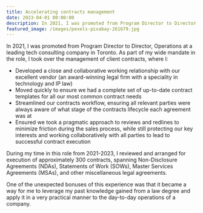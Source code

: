```yaml
---
title: Accelerating contracts management
date: 2023-04-01 00:00:00
description: In 2021, I was promoted from Program Director to Director, Operations at a leading tech consulting company in Toronto. As part of my wide mandate in the role, I took over the management of client contracts, where I...
featured_image: /images/pexels-pixabay-261679.jpg
---
```


In 2021, I was promoted from Program Director to Director, Operations at a leading tech consulting company in Toronto. As part of my wide mandate in the role, I took over the management of client contracts, where I:

- Developed a close and collaborative working relationship with our excellent vendor (an award-winning legal firm with a speciality in technology and IP law)
- Moved quickly to ensure we had a complete set of up-to-date contract templates for all our most common contract needs
- Streamlined our contracts workflow, ensuring all relevant parties were always aware of what stage of the contracts lifecycle each agreement was at
- Ensured we took a pragmatic approach to reviews and redlines to minimize friction during the sales process, while still protecting our key interests and working collaboratively with all parties to lead to successful contract execution

During my time in this role from 2021-2023, I reviewed and arranged for execution of approximately 300 contracts, spanning Non-Disclosure Agreements (NDAs), Statements of Work (SOWs), Master Services Agreements (MSAs), and other miscellaneous legal agreements.

One of the unexpected bonuses of this experience was that it became a way for me to leverage my past knowledge gained from a law degree and apply it in a very practical manner to the day-to-day operations of a company.